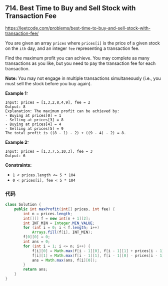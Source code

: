 ## 714. Best Time to Buy and Sell Stock with Transaction Fee

https://leetcode.com/problems/best-time-to-buy-and-sell-stock-with-transaction-fee/

You are given an array `prices` where `prices[i]` is the price of a given stock on the `ith` day, and an integer `fee` representing a transaction fee.

Find the maximum profit you can achieve. You may complete as many transactions as you like, but you need to pay the transaction fee for each transaction.

**Note:** You may not engage in multiple transactions simultaneously (i.e., you must sell the stock before you buy again).

 

**Example 1:**

```
Input: prices = [1,3,2,8,4,9], fee = 2
Output: 8
Explanation: The maximum profit can be achieved by:
- Buying at prices[0] = 1
- Selling at prices[3] = 8
- Buying at prices[4] = 4
- Selling at prices[5] = 9
The total profit is ((8 - 1) - 2) + ((9 - 4) - 2) = 8.
```

**Example 2:**

```
Input: prices = [1,3,7,5,10,3], fee = 3
Output: 6
```

 

**Constraints:**

- `1 < prices.length <= 5 * 104`
- `0 < prices[i], fee < 5 * 104`



### 代码

```java
class Solution {
    public int maxProfit(int[] prices, int fee) {
        int n = prices.length;
        int[][] f = new int[n + 1][2];
        int INT_MIN = Integer.MIN_VALUE;
        for (int i = 0; i < f.length; i++) 
            Arrays.fill(f[i], INT_MIN);
        f[0][0] = 0;
        int ans = 0;
        for (int i = 1; i <= n; i++) {
            f[i][0] = Math.max(f[i - 1][0], f[i - 1][1] + prices[i - 1]);
            f[i][1] = Math.max(f[i - 1][1], f[i - 1][0] - prices[i - 1] - fee);
            ans = Math.max(ans, f[i][0]);
        }
        return ans;
    }
}
```

